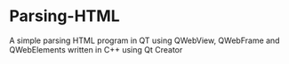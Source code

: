 # Parsing-HTML
A simple parsing HTML program in QT using QWebView, QWebFrame and QWebElements written in C++ using Qt Creator
